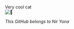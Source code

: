 Very cool cat <br/>
![👀](https://github.githubassets.com/images/mona-whisper.gif)

*This GitHub belongs to Nir Yona*
